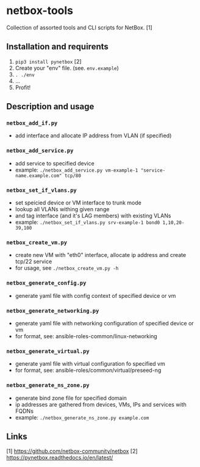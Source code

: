 # netbox-tools
Collection of assorted tools and CLI scripts for NetBox. [1]

## Installation and requirents
1. `pip3 install pynetbox` [2]
2. Create your "env" file. (see. `env.example`)
3. `. ./env`
4. ...
5. Profit!

## Description and usage
### `netbox_add_if.py`
 - add interface and allocate IP address from VLAN (if specified) 

### `netbox_add_service.py` 
 - add service to specified device
 - example: `./netbox_add_service.py vm-example-1 "service-name.example.com" tcp/80`

### `netbox_set_if_vlans.py`
 - set speicied device or VM interface to trunk mode
 - lookup all VLANs withing given range
 - and tag interface (and it's LAG members) with existing VLANs
 - example: `./netbox_set_if_vlans.py srv-example-1 bond0 1,10,20-39,100`

### `netbox_create_vm.py`
 - create new VM with "eth0" interface, allocate ip address and create tcp/22 service
 - for usage, see `./netbox_create_vm.py -h`

### `netbox_generate_config.py`
 - generate yaml file with config context of specified device or vm

### `netbox_generate_networking.py`
 - generate yaml file with networking configuration of specified device or vm
 - for format, see: ansible-roles-common/linux-networking 

### `netbox_generate_virtual.py`
 - generate yaml file with virtual configuration fo specified vm
 - for format, see: ansible-roles/common/virtual/preseed-ng

### `netbox_generate_ns_zone.py`
 - generate bind zone file for specified domain
 - ip addresses are gathered from devices, VMs, IPs and services with FQDNs
 - example: `./netbox_generate_ns_zone.py example.com`

## Links
[1] https://github.com/netbox-community/netbox
[2] https://pynetbox.readthedocs.io/en/latest/
